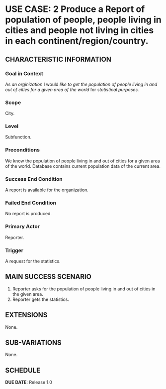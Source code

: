 # USE CASE: 2 Produce a Report of population of people, people living in cities and people not living in cities in each continent/region/country.

## CHARACTERISTIC INFORMATION

### Goal in Context

As *an orginization* I would *like to get the population of people living in and out of cities for a given area of the world* for *statistical purposes.*

### Scope

City.

### Level

Subfunction.

### Preconditions

We know the population of people living in and out of cities for a given area of the world.  Database contains current population data of the current area.

### Success End Condition

A report is available for the organization.

### Failed End Condition

No report is produced.

### Primary Actor

Reporter.

### Trigger

A request for the statistics.

## MAIN SUCCESS SCENARIO

1. Reporter asks for the population of people living in and out of cities in the given area.
2. Reporter gets the statistics.

## EXTENSIONS

None.

## SUB-VARIATIONS

None.

## SCHEDULE

**DUE DATE**: Release 1.0